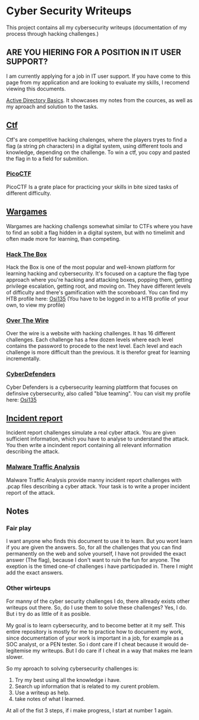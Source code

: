 # Cyber Security Writeups
This project contains all my cybersecurity writeups (documentation of my process through hacking challenges.)

## ARE YOU HIERING FOR A POSITION IN IT USER SUPPORT?
I am currently applying for a job in IT user support. If you have come to this page from my application and are looking to evaluate my skills, I recomend viewing this documents. 

[Active Directory Basics](/ctf/TryHackMe/Active%20Directory%20Basics.md). It showcases my notes from the cources, as well as my aproach and solution to the tasks.



## [Ctf](/ctf/)
Ctf's are competitive hacking chalenges, where the players tryes to find a flag (a string ph characters) in a digital system, using different tools and knowledge, depending on the challenge. To win a ctf, you copy and pasted the flag in to a field for submition.

### [PicoCTF](/ctf/PicoCTF)
PicoCTF Is a grate place for practicing your skills in bite sized tasks of different difficulty. 
## [Wargames](/wargames)
Wargames are hacking challengs somewhat similar to CTFs where you have to find an sobit a flag hidden in a digital system, but with no timelimit and often made more for learning, than competing.

### [Hack The Box](/wargames/Hack%20The%20Box)
Hack the Box is one of the most popular and well-known platform for learning hacking and cybersecurity. It's focused on a capture the flag type approach where you're hacking and attacking boxes, popping them, getting privilege escalation, getting root, and moving on. They have different levels of difficulty and there's gamification with the scoreboard.
You can find my HTB profile here: [Osi135](https://app.hackthebox.com/users/1388003) (You have to be logged in to a HTB profile of your own, to view my profile)

### [Over The Wire](/wargames/Over%20The%20Wire)
Over the wire is a website with hacking challenges. It has 16 different challenges. Each challenge has a few dozen levels where each level contains the password to procede to the next level. Each level and each challenge is more difficult than the previous. It is therefor great for learning incrementally. 

### [CyberDefenders](/wargames/Cyber%20Defenders)
Cyber Defenders is a cybersecurity learning plattform that focuses on definsive cybersecurity, also called "blue teaming". 
You can visit my profile here: [Osi135](https://cyberdefenders.org/Osi135)

## [Incident report](/Incident%20report/)
Incident report challenges simulate a real cyber attack. You are given sufficient information, which you have to analyse to understand the attack. You then write a incindent report containing all relevant information describing the attack.

### [Malware Traffic Analysis](/Incidence%20responce/Malware-Traffic-Analysis/)
Malware Traffic Analysis provide manny incident report challenges with .pcap files describing a cyber attack. Your task is to write a proper incident report of the attack.

## Notes

### Fair play
I want anyone who finds this document to use it to learn. But you wont learn if you are given the answers. So, for all the challenges that you can find permanently on the web and solve yourself, I have not provided the exact answer (The flag), because I don't want to ruin the fun for anyone. The exeption is the timed one-of challenges i have participaded in. There I might add the exact answers.

### Other wirteups
For manny of the cyber security challenges I do, there allready exists other writeups out there. So, do I use them to solve these challenges? Yes, I do. But i try do as little of it as posible.

My goal is to learn cybersecurity, and to become better at it my self. This entire repository is mostly for me to practice how to document my work, since documentation of your work is important in a job, for example as a SOC analyst, or a PEN tester. So i dont care if I cheat because it would de-legitemise my writeups. But I do care if I cheat in a way that makes me learn slower.

So my aproach to solving cybersecurity challenges is:
1. Try my best using all the knowledge i have.
2. Search up information that is related to my curent problem.
3. Use a writeup as help.
4. take notes of what I learned.

At all of the fist 3 steps, if i make progress, I start at number 1 again.